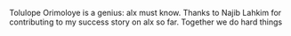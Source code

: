 Tolulope Orimoloye is a genius: alx  must  know.
Thanks to Najib Lahkim for contributing to my success story on alx so far.
Together we do hard things
